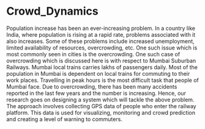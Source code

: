 # Crowd_Dynamics

Population increase has been an ever-increasing problem. In a country like India, where population is rising at a rapid rate, problems associated with it also increases. Some of these problems include increased unemployment, limited availability of resources, overcrowding, etc. One such issue which is most commonly seen in cities is the overcrowding. One such case of overcrowding which is discussed here is with respect to Mumbai Suburban Railways. Mumbai local trains carries lakhs of passengers daily. Most of the population in Mumbai is dependent on local trains for commuting to their work places. Travelling in peak hours is the most difficult task that people of Mumbai face. Due to overcrowding, there has been many accidents reported in the last few years and the number is increasing. Hence, our research goes on designing a system which will tackle the above problem. The approach involves collecting GPS data of people who enter the railway platform. This data is used for visualizing, monitoring and crowd prediction and creating a level of warning to commuters.
